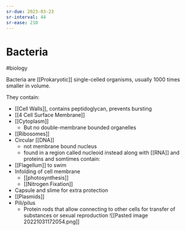 ```yaml
---
sr-due: 2023-03-23
sr-interval: 44
sr-ease: 210
---
```

# Bacteria
#biology 

Bacteria are [[Prokaryotic]] single-celled organisms, usually 1000 times smaller in volume.

They contain:
- [[Cell Walls]], contains peptidoglycan, prevents bursting
- [[4 Cell Surface Membrane]]
- [[Cytoplasm]]
	- But no double-membrane bounded organelles
- [[Ribosomes]]
- Circular [[DNA]]
	- not membrane bound nucleus
	- found in a region called nucleoid instead along with [[RNA]] and proteins
and somtimes contain:
- [[Flagellum]] to swim
- Infolding of cell membrane
	- [[photosynthesis]]
	- [[Nitrogen Fixation]]
- Capsule and slime for extra protection
- [[Plasmids]]
- Pili/pilus
	- Protein rods that allow connecting to other cells for transfer of substances or sexual reproduction
![[Pasted image 20221031172054.png]]